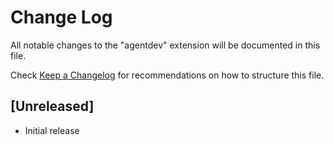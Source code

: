 # Change Log

All notable changes to the "agentdev" extension will be documented in this file.

Check [Keep a Changelog](http://keepachangelog.com/) for recommendations on how to structure this file.

## [Unreleased]

- Initial release